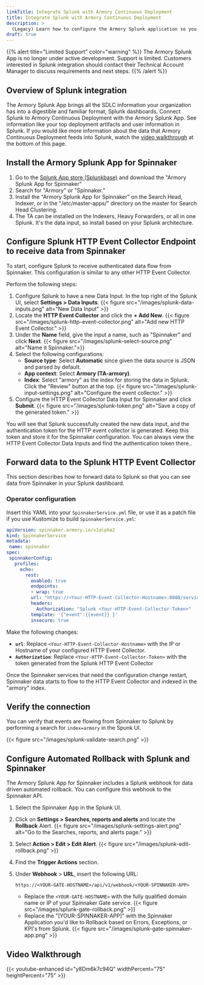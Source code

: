 ```yaml
---
linkTitle: Integrate Splunk with Armory Continuous Deployment
title: Integrate Splunk with Armory Continuous Deployment
description: >
  (Legacy) Learn how to configure the Armory Splunk application so you can display your SDLC data in Splunk dashboards.
draft: true
---
```


{{% alert title="Limited Support" color="warning" %}}
The Armory Splunk App is no longer under active development. Support is limited. Customers interested in Splunk integration should contact their Technical Account Manager to discuss requirements and next steps.
{{% /alert %}}

## Overview of Splunk integration

The Armory Splunk App brings all the SDLC information your organization has into a digestible and familiar format, Splunk dashboards. Connect Splunk to Armory Continuous Deployment with the Armory Splunk App. See information like your top deployment artifacts and user information in Splunk. If you would like more information about the data that Armory Continuous Deployment feeds into Splunk, watch the [video walkthrough](#video-walkthrough) at the bottom of this page.

## Install the Armory Splunk App for Spinnaker

1. Go to the [Splunk App store (Splunkbase)](https://splunkbase.splunk.com/) and download the "Armory Splunk App for Spinnaker"
2. Search for "Armory" or "Spinnaker."
3. Install the "Armory Splunk App for Spinnaker" on the Search Head, Indexer, or in the "/etc/master-apps/" directory on the master for Search Head Clustering.
4. The TA can be installed on the Indexers, Heavy Forwarders, or all in one Splunk.  It's the data input, so install based on your Splunk architecture.

## Configure Splunk HTTP Event Collector Endpoint to receive data from Spinnaker

To start, configure Splunk to receive authenticated data flow from Spinnaker.  This configuration is similar to any other HTTP Event Collector.

Perform the following steps:

1. Configure Splunk to have a new Data Input. In the top right of the Splunk UI, select **Settings > Data Inputs**.
{{< figure src="/images/splunk-data-inputs.png" alt="New Data Input" >}}
1. Locate the **HTTP Event Collector** and click the **+ Add New**.
{{< figure src="/images/splunk-http-event-collector.png" alt="Add new HTTP Event Collector." >}}
3. Under the **Name** field, give the input a name, such as "Spinnaker" and click **Next**.
{{< figure src="/images/splunk-select-source.png" alt="Name it Spinnaker.">}}
4. Select the following configurations:
   * **Source type**: Select **Automatic** since given the data source is JSON and parsed by default.  
   * **App context**: Select **Armory (TA-armory)**.  
   * **Index**: Select "armory" as the index for storing the data in Splunk.  Click the "Review" button at the top.
{{< figure src="/images/splunk-input-settings.png" alt="Configure the event collector." >}}
1. Configure the HTTP Event Collector Data Input for Spinnaker and click **Submit**.
{{< figure src="/images/splunk-token.png" alt="Save a copy of the generated token." >}}

You will see that Splunk  successfully created the new data input, and the authentication token for the HTTP event collector is generated.  Keep this token and store it for the Spinnaker configuration.  You can always view the HTTP Event Collector Data Inputs and find the authentication token there..

## Forward data to the Splunk HTTP Event Collector

This section describes how to forward data to Splunk so that you can see data from Spinnaker in your Splunk dashboard.

### Operator configuration

Insert this YAML into your `SpinnakerService.yml` file, or use it as a patch file if you use Kustomize to build `SpinnakerService.yml`:

 ```yaml
apiVersion: spinnaker.armory.io/v1alpha2
kind: SpinnakerService
metadata:
  name: spinnaker
spec:
  spinnakerConfig:
    profiles:
      echo:
        rest:
          enabled: true
          endpoints:
          - wrap: true
          url: "https://<Your-HTTP-Event-Collector-Hostname>:8088/services/collector/event?"
          headers:
            Authorization: "Splunk <Your-HTTP-Event-Collector-Token>"
          template: '{"event":{{event}} }'
          insecure: true
  ```
Make the following changes:
* **`url`**: Replace `<Your-HTTP-Event-Collector-Hostname>` with the IP or Hostname of your configured HTTP Event Collector.  
* **`Authorization`**: Replace `<Your-HTTP-Event-Collector-Token>` with the token generated from the Splunk HTTP Event Collector

Once the Spinnaker services that need the configuration change restart, Spinnaker data starts to flow to the HTTP Event Collector and indexed in the "armory" index.

## Verify the connection

You can verify that events are flowing from Spinnaker to Splunk by performing a search for `index=armory` in the Spunk UI.

{{< figure src="/images/splunk-validate-search.png" >}}

## Configure Automated Rollback with Splunk and Spinnaker

The Armory Splunk App for Spinnaker includes a Splunk webhook for data driven automated rollback.  You can configure this webhook to the Spinnaker API.

1. Select the Spinnaker App in the Splunk UI.
2. Click on **Settings > Searches, reports and alerts** and locate the **Rollback** Alert.
{{< figure src="/images/splunk-settings-alert.png" alt="Go to the Searches, reports, and alerts page." >}}
2. Select **Action > Edit > Edit Alert**.
{{< figure src="/images/splunk-edit-rollback.png" >}}
3. Find the **Trigger Actions** section.
4. Under **Webhook** > **URL**, insert the following URL:

   `https://<YOUR-GATE-HOSTNAME>/api/v1/webhook/<YOUR-SPINNAKER-APP>`
   * Replace the `<YOUR-GATE-HOSTNAME>` with the fully qualified domain name or IP of your Spinnaker Gate service.
   {{< figure src="/images/splunk-gate-rollback.png" >}}
   * Replace the "[YOUR-SPINNAKER-APP]" with the Spinnaker Application you'd like to Rollback based on Errors, Exceptions, or KPI's from Splunk.
   {{< figure src="/images/splunk-gate-spinnaker-app.png" >}}

## Video Walkthrough

{{< youtube-enhanced id="y8Dm6k7c94Q" widthPercent="75" heightPercent="75"  >}}
